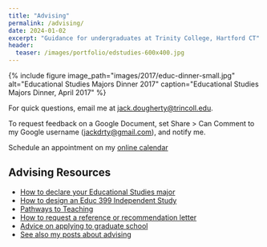 ```yaml
---
title: "Advising"
permalink: /advising/
date: 2024-01-02
excerpt: "Guidance for undergraduates at Trinity College, Hartford CT"
header:
  teaser: /images/portfolio/edstudies-600x400.jpg
---
```

{% include figure image_path="images/2017/educ-dinner-small.jpg" alt="Educational Studies Majors Dinner 2017" caption="Educational Studies Majors Dinner, April 2017" %}

For quick questions, email me at [jack.dougherty@trincoll.edu](mailto:jack.dougherty@trincoll.edu).

To request feedback on a Google Document, set Share > Can Comment to my Google username (jackdrty@gmail.com), and notify me.

Schedule an appointment on my [online calendar](https://jackdougherty.youcanbook.me)

## Advising Resources
- [How to declare your Educational Studies major](https://trincoll.edu/educ/major)
- [How to design an Educ 399 Independent Study](https://www.trincoll.edu/educ/major/independent-study/)
- [Pathways to Teaching](https://www.trincoll.edu/educ/pathways-to-teaching/)
- [How to request a reference or recommendation letter](http://jackdougherty.org/letter)
- [Advice on applying to graduate school](http://jackdougherty.org/grad-school)
- [See also my posts about advising](https://jackdougherty.org/categories/#advising)
